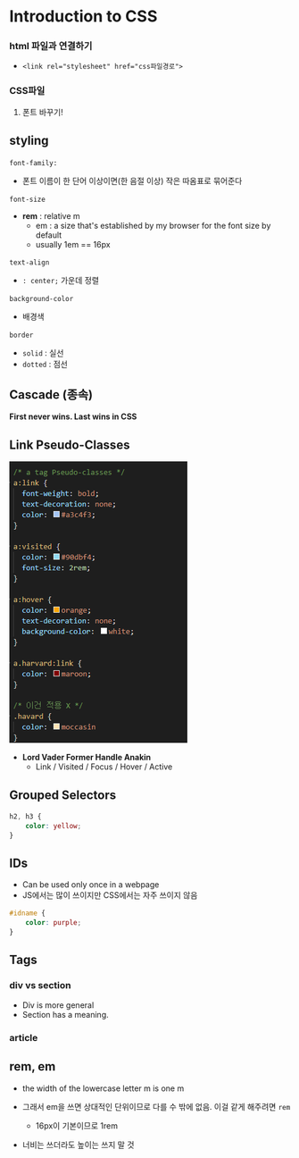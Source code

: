 # Introduction to CSS

### html 파일과 연결하기

* `<link rel="stylesheet" href="css파일경로">`



### CSS파일 

1. 폰트 바꾸기!



## styling

`font-family:`

* 폰트 이름이 한 단어 이상이면(한 음절 이상) 작은 따옴표로 묶어준다

`font-size`

* **rem** : relative m
  * em : a size that's established by my browser for the font size by default
  * usually 1em == 16px

`text-align`

* `: center;` 가운데 정렬

`background-color`

* 배경색



`border`

* `solid` : 실선
* `dotted` : 점선



## Cascade (종속)

**First never wins. Last wins in CSS**



## Link Pseudo-Classes

![image-20220331215835066](Day2.assets/image-20220331215835066.png)

* **Lord Vader Former Handle Anakin**
  * Link / Visited / Focus / Hover / Active



## Grouped Selectors

```css
h2, h3 {
    color: yellow;
}
```



## IDs

* Can be used only once in a webpage
* JS에서는 많이 쓰이지만 CSS에서는 자주 쓰이지 않음

```css
#idname {
    color: purple;
}
```



## Tags

### div vs section

* Div is more general
* Section has a meaning.

### article



## rem, em

* the width of the lowercase letter m is one m
* 그래서 em을 쓰면 상대적인 단위이므로 다를 수 밖에 없음. 이걸 같게 해주려면 `rem`
  * 16px이 기본이므로 1rem



* 너비는 쓰더라도 높이는 쓰지 말 것
